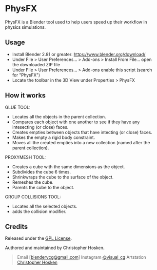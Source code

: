 PhysFX
===============

PhysFX is a Blender tool used to help users speed up their workflow in physics simulations.

Usage
-----
* Install Blender 2.81 or greater: https://www.blender.org/download/
* Under File > User Preferences... > Add-ons > Install From File... open the downloaded ZIP file
* Under File > User Preferences... > Add-ons enable this script (search for "PhysFX")
* Locate the toolbar in the 3D View under Properties > PhysFX

How it works
------------

GLUE TOOL:
* Locates all the objects in the parent collection.
* Compares each object with one another to see if they have any intesecting (or close) faces.
* Creates empties between objects that have intecting (or close) faces.
* Makes the empty a rigid body constraint.
* Moves all the created empties into a new collection (named after the parent collection).


PROXYMESH TOOL:
* Creates a cube with the same dimensions as the object.
* Subdivides the cube 6 times.
* Shrinkwraps the cube to the surface of the object.
* Remeshes the cube.
* Parents the cube to the object.


GROUP COLLISIONS TOOL:
* Locates all the selected objects.
* adds the collision modifier.


Credits
------
Released under the [GPL License].

Authored and maintained by Christopher Hosken.

> Email [blendervcg@gmail.com] 
> Instagram [@visual_cg](https://www.instagram.com/visual_cg/)
> Artstation [Christopher Hosken](https://www.artstation.com/visualcg)

[GPL License]: http://www.gnu.org/licenses/gpl-3.0.html
